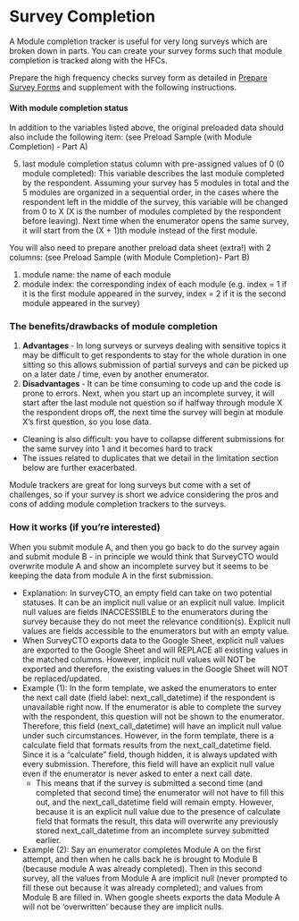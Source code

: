 # Survey Completion

A Module completion tracker is useful for very long surveys which are broken down in parts. You can create your survey forms such that module completion is tracked along with the HFCs.

Prepare the high frequency checks survey form as detailed in [Prepare Survey Forms]() and supplement with the following instructions.

#### With module completion status

In addition to the variables listed above, the original preloaded data should also include the following item:
(see Preload Sample (with Module Completion) - Part A)

  5. last module completion status column with pre-assigned values of 0 (0 module completed):  This variable describes the last module completed by the respondent. Assuming your survey has 5 modules in total and the 5 modules are organized in a sequential order, in the cases where the respondent left in the middle of the survey, this variable will be changed from 0 to X (X is the number of modules completed by the respondent before leaving). Next time when the enumerator opens the same survey, it will start from the (X + 1)th module instead of the first module.

You will also need to prepare another preload data sheet (extra!) with 2 columns:
(see Preload Sample (with Module Completion)- Part B)

  1. module name: the name of each module
  2. module index: the corresponding index of each module (e.g. index = 1 if it is the first module appeared in the survey, index = 2 if it is the second module appeared in the survey)


### The benefits/drawbacks of module completion

1. <b> Advantages </b> - In long surveys or surveys dealing with sensitive topics it may be difficult to get respondents to stay for the whole duration in one sitting so this allows submission of partial surveys and can be picked up on a later date / time, even by another enumerator.
2. <b> Disadvantages </b>  - It can be time consuming to code up and the code is prone to errors. Next, when you start up an incomplete survey, it will start after the last module not question so if halfway through module X the respondent drops off, the next time the survey will begin at module X’s first question, so you lose data.
  - Cleaning is also difficult: you have to collapse different submissions for the same survey into 1 and it becomes hard to track
  - The issues related to duplicates that we detail in the limitation section below are further exacerbated.

Module trackers are great for long surveys but come with a set of challenges, so if your survey is short we advice considering the pros and cons of adding module completion trackers to the surveys.


### How it works (if you’re interested)

When you submit module A, and then you go back to do the survey again and submit module B - in principle we would think that SurveyCTO would overwrite module A and show an incomplete survey but it seems to be keeping the data from module A in the first submission.

- Explanation: In surveyCTO, an empty field can take on two potential statuses. It can be an implicit null value or an explicit null value. Implicit null values are fields INACCESSIBLE to the enumerators during the survey because they do not meet the relevance condition(s). Explicit null values are fields accessible to the enumerators but with an empty value.
- When SurveyCTO exports data to the Google Sheet, explicit null values are exported to the Google Sheet and will REPLACE all existing values in the matched columns. However, implicit null values will NOT be exported and therefore, the existing values in the Google Sheet will NOT be replaced/updated.  
- Example (1): In the form template, we asked the enumerators to enter the next call date (field label: next_call_datetime) if the respondent is unavailable right now. If the enumerator is able to complete the survey with the respondent, this question will not be shown to the enumerator. Therefore, this field (next_call_datetime) will have an implicit null value under such circumstances. However, in the form template, there is a calculate field that formats results from the next_call_datetime field. Since it is a “calculate” field, though hidden, it is always updated with every submission. Therefore, this field will have an explicit null value even if the enumerator is never asked to enter a next call date.
  - This means that if the survey is submitted a second time (and completed that second time) the enumerator will not have to fill this out, and the next_call_datetime field will remain empty. However, because it is an explicit null value due to the presence of calculate field that formats the result, this data will overwrite any previously stored next_call_datetime from an incomplete survey submitted earlier.
- Example (2): Say an enumerator completes Module A on the first attempt, and then when he calls back he is brought to Module B (because module A was already completed). Then in this second survey, all the values from Module A are implicit null (never prompted to fill these out because it was already completed); and values from Module B are filled in. When google sheets exports the data Module A will not be ‘overwritten’ because they are implicit nulls.
